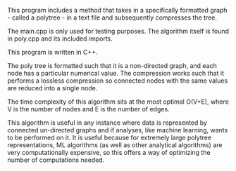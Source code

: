 This program includes a method that takes in a specifically formatted graph - called a polytree - in a text file and subsequently compresses the tree.  

The main.cpp is only used for testing purposes. The algorithm itself is found in poly.cpp and its included imports.  

This program is written in C++.  

The poly tree is formatted such that it is a non-directed graph, and each node has a particular numerical value. The compression works such that it performs a lossless compression so connected nodes with the same values are reduced into a single node.  

The time complexity of this algorithm sits at the most optimal O(V+E), where V is the number of nodes and E is the number of edges.  

This algorithm is useful in any instance where data is represented by connected un-directed graphs and if analyses, like machine learning, wants to be performed on it. It is useful because for extremely large polytree representations, ML algorithms (as well as other analytical algorithms) are very computationally expensive, so this offers a way of optimizing the number of computations needed.
